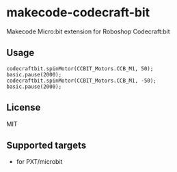 # makecode-codecraft-bit

Makecode Micro:bit extension for Roboshop Codecraft:bit

## Usage

```blocks
codecraftbit.spinMotor(CCBIT_Motors.CCB_M1, 50);
basic.pause(2000);
codecraftbit.spinMotor(CCBIT_Motors.CCB_M1, -50);
basic.pause(2000);
```

## License

MIT

## Supported targets

- for PXT/microbit
